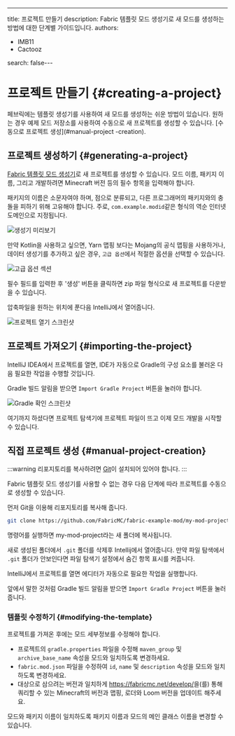 ---
title: 프로젝트 만들기
description: Fabric 템플릿 모드 생성기로 새 모드를 생성하는 방법에 대한 단계별 가이드입니다.
authors:
  - IMB11
  - Cactooz

search: false---

# 프로젝트 만들기 {#creating-a-project}

페브릭에는 템플릿 생성기를 사용하여 새 모드를 생성하는 쉬운 방법이 있습니다. 원하는 경우 예제 모드 저장소를 사용하여 수동으로 새 프로젝트를 생성할 수 있습니다. [수동으로 프로젝트 생성](#manual-project -creation).

## 프로젝트 생성하기 {#generating-a-project}

[Fabric 템플릿 모드 생성기](https://fabricmc.net/develop/template/)로 새 프로젝트를 생성할 수 있습니다. 모드 이름, 패키지 이름, 그리고 개발하려면 Minecraft 버전 등의 필수 항목을 입력해야 합니다.

패키지의 이름은 소문자여야 하며, 점으로 분류되고, 다른 프로그래머의 패키지와의 충돌을 피하기 위해 고유해야 합니다. 주로, `com.example.modid`같은 형식의 역순 인터넷 도메인으로 지정됩니다.

![생성기 미리보기](/assets/develop/getting-started/template-generator.png)

만약 Kotlin을 사용하고 싶으면, Yarn 맵핑 보다는 Mojang의 공식 맵핑을 사용하거나, 데이터 생성기를 추가하고 싶은 경우, `고급 옵션`에서 적절한 옵션을 선택할 수 있습니다.

![고급 옵션 섹션](/assets/develop/getting-started/template-generator-advanced.png)

필수 필드를 입력한 후 '생성' 버튼을 클릭하면 zip 파일 형식으로 새 프로젝트를 다운받을 수 있습니다.

압축파일을 원하는 위치에 푼다음 IntelliJ에서 열어줍니다.

![프로젝트 열기 스크린샷](/assets/develop/getting-started/open-project.png)

## 프로젝트 가져오기 {#importing-the-project}

IntelliJ IDEA에서 프로젝트를 열면, IDE가 자동으로 Gradle의 구성 요소를 불러온 다음 필요한 작업을 수행할 것입니다.

Gradle 빌드 알림을 받으면 `Import Gradle Project` 버튼을 눌러야 합니다.

![Gradle 확인 스크린샷](/assets/develop/getting-started/gradle-prompt.png)

여기까지 하셨다면 프로젝트 탐색기에 프로젝트 파일이 뜨고 이제 모드 개발을 시작할 수 있습니다.

## 직접 프로젝트 생성 {#manual-project-creation}

:::warning
리포지토리를 복사하려면 [Git](https://git-scm.com/)이 설치되어 있어야 합니다.
:::

Fabric 템플릿 모드 생성기를 사용할 수 없는 경우 다음 단계에 따라 프로젝트를 수동으로 생성할 수 있습니다.

먼저 Git을 이용해 리포지토리를 복사해 줍니다.

```sh
git clone https://github.com/FabricMC/fabric-example-mod/my-mod-project
```

명령어를 실행하면 my-mod-project라는 새 폴더에 복사됩니다.

새로 생성된 폴더에서 `.git` 폴더를 삭제후 Intellij에서 열어줍니다. 만약 파일 탐색에서 `.git` 폴더가 안보인다면 파일 탐색기 설정에서 숨긴 항목 표시를 켜줍니다.

IntelliJ에서 프로젝트를 열면 에디터가 자동으로 필요한 작업을 실행합니다.

앞에서 말한 것처럼 Gradle 빌드 알림을 받으면 `Import Gradle Project` 버튼을 눌러줍니다.

### 템플릿 수정하기 {#modifying-the-template}

프로젝트를 가져온 후에는 모드 세부정보를 수정해야 합니다.

- 프로젝트의 `gradle.properties` 파일을 수정해 `maven_group` 및 `archive_base_name` 속성을 모드와 일치하도록 변경하세요.
- `fabric.mod.json` 파일을 수정하여 `id`, `name` 및 `description` 속성을 모드와 일치하도록 변경하세요.
- 대상으로 삼으려는 버전과 일치하게 <https://fabricmc.net/develop/>을(를) 통해 쿼리할 수 있는 Minecraft의 버전과 맵핑, 로더와 Loom 버전을 업데이트 해주세요.

모드와 패키지 이름이 일치하도록 패키지 이름과 모드의 메인 클래스 이름을 변경할 수 있습니다.

